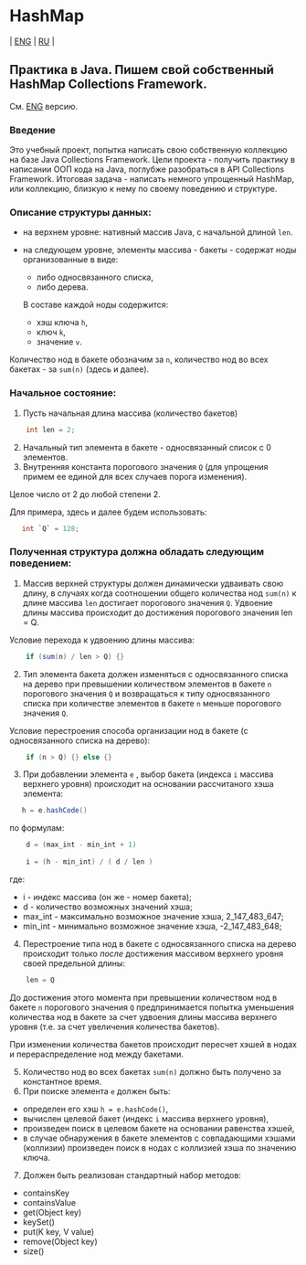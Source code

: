 # HashMap
| [ENG](https://github.com/A1eksMa/sn/blob/main/collections//HashMapHashMap.md) | [RU](https://github.com/A1eksMa/sn/blob/main/collections/HashMap/HashMap_RU.md) |

## Практика в Java. Пишем свой собственный HashMap Collections Framework.
См. [ENG](https://github.com/A1eksMa/sn/blob/main/collections/HashMap/HashMap.md) версию.

### Введение
Это учебный проект, попытка написать свою собственную коллекцию на базе Java Collections Framework. Цели проекта - получить практику в написании ООП кода на Java, поглубже разобраться в API Collections Framework. Итоговая задача - написать немного упрощенный HashMap, или коллекцию, близкую к нему по своему поведению и структуре.

### Описание структуры данных:
 - на верхнем уровне: нативный массив Java, с начальной длиной `len`.  
 - на следующем уровне, элементы массива - бакеты - содержат ноды организованные в виде:
   - либо односвязанного списка,
   - либо дерева.

    В составе каждой ноды содержится:
   - хэш ключа `h`,
    - ключ `k`,
    - значение `v`.

Количество нод в бакете обозначим за `n`, количество нод во всех бакетах - за `sum(n)` (здесь и далее).

### Начальное состояние:
1. Пусть начальная длина массива (количество бакетов)
```java
    int len = 2;
```
2. Начальный тип элемента в бакете - односвязанный список с 0 элементов.
3. Внутренняя константа порогового значения `Q` (для упрощения примем ее единой для всех случаев порога изменения).

Целое число от 2 до любой степени 2.

Для примера, здесь и далее будем использовать:
```java
   int `Q` = 128;
```


### Полученная структура должна обладать следующим поведением:
1. Массив верхней структуры должен динамически удваивать свою длину, в случаях когда соотношении общего количества нод `sum(n)` к длине массива `len` достигает порогового значения `Q`. Удвоение длины массива происходит до достижения порогового значения len = Q.

Условие перехода к удвоению длины массива:
```java
    if (sum(n) / len > Q) {}
```

2. Тип элемента бакета должен изменяться с односвязанного списка на дерево при превышении количеством элементов в бакете `n` порогового значения `Q` и возвращаться к типу односвязанного списка при количестве элементов в бакете `n` меньше порогового значения `Q`.

Условие перестроения способа организации нод в бакете (с односвязанного списка на дерево):
```java
    if (n > Q) {} else {}
```

3. При добавлении элемента `e` , выбор бакета (индекса `i` массива верхнего уровня) происходит на основании рассчитаного хэша элемента:
```java
   h = e.hashCode()
```
по формулам:
```java
    d = (max_int - min_int + 1)
    
    i = (h - min_int) / ( d / len )
```
где:
- i - индекс массива (он же - номер бакета);
- d - количество возможных значений хэша;
- max_int - максимально возможное значение хэша, 2_147_483_647;
- min_int - минимально возможное значение хэша, -2_147_483_648;

4. Перестроение типа нод в бакете с односвязанного списка на дерево происходит только *после* достижения массивом верхнего уровня своей предельной длины:
```java
    len = Q
```

До достижения этого момента при превышении количеством нод в бакете `n` порогового значения `Q` предпринимается попытка уменьшения количества нод в бакете за счет удвоения длины массива верхнего уровня (т.е. за счет увеличения количества бакетов).

При изменении количества бакетов происходит пересчет хэшей в нодах и перераспределение нод между бакетами.

5. Количество нод во всех бакетах `sum(n)` должно быть получено за константное время.
6. При поиске элемента `e` должен быть:
- определен его хэш `h = e.hashCode()`,
- вычислен целевой бакет (индекс `i` массива верхнего уровня),
- произведен поиск в целевом бакете на основании равенства хэшей,
- в случае обнаружения в бакете элементов с совпадающими хэшами (коллизии) произведен поиск в нодах с коллизией хэша по значению ключа.

7. Должен быть реализован стандартный набор методов:
- containsKey
- containsValue
- get(Object key)
- keySet()
- put(K key, V value)
- remove(Object key)
- size()

